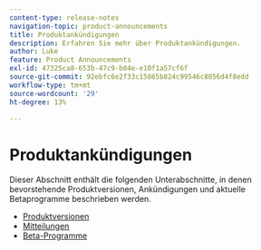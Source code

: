 ```yaml
---
content-type: release-notes
navigation-topic: product-announcements
title: Produktankündigungen
description: Erfahren Sie mehr über Produktankündigungen.
author: Luke
feature: Product Announcements
exl-id: 47325ca8-653b-47c9-b84e-e10f1a57cf6f
source-git-commit: 92ebfc6e2f33c15865b824c99546c8856d4f8edd
workflow-type: tm+mt
source-wordcount: '29'
ht-degree: 13%

---
```


# Produktankündigungen

Dieser Abschnitt enthält die folgenden Unterabschnitte, in denen bevorstehende Produktversionen, Ankündigungen und aktuelle Betaprogramme beschrieben werden.

* [Produktversionen](../product-announcements/product-releases/product-releases.md)
* [Mitteilungen](../product-announcements/announcements/announcements.md)
* [Beta-Programme](../product-announcements/betas/betas.md)
